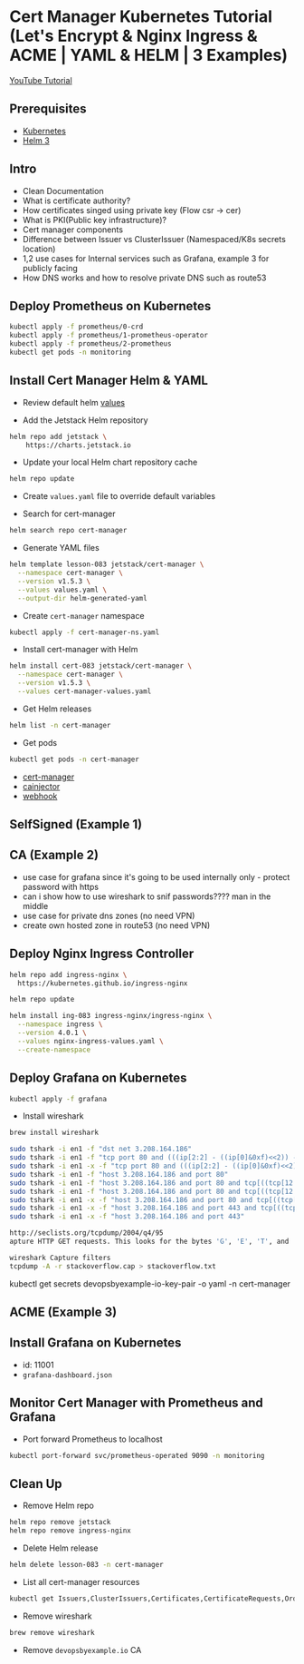 # Cert Manager Kubernetes Tutorial (Let's Encrypt & Nginx Ingress & ACME | YAML & HELM | 3 Examples)

[YouTube Tutorial]()

## Prerequisites

- [Kubernetes](https://kubernetes.io/)
- [Helm 3](https://helm.sh/)

## Intro
- Clean Documentation
- What is certificate authority?
- How certificates singed using private key (Flow csr -> cer)
- What is PKI(Public key infrastructure)?
- Cert manager components
- Difference between Issuer vs ClusterIssuer (Namespaced/K8s secrets location)
- 1,2 use cases for Internal services such as Grafana, example 3 for publicly facing
- How DNS works and how to resolve private DNS such as route53

## Deploy Prometheus on Kubernetes
```bash
kubectl apply -f prometheus/0-crd
kubectl apply -f prometheus/1-prometheus-operator
kubectl apply -f prometheus/2-prometheus
kubectl get pods -n monitoring
```

## Install Cert Manager Helm & YAML

- Review default helm [values](https://github.com/jetstack/cert-manager/blob/master/deploy/charts/cert-manager/values.yaml)

- Add the Jetstack Helm repository

```bash
helm repo add jetstack \
    https://charts.jetstack.io
```

- Update your local Helm chart repository cache

```bash
helm repo update
```

- Create `values.yaml` file to override default variables

- Search for cert-manager

```bash
helm search repo cert-manager
```

- Generate YAML files

```bash
helm template lesson-083 jetstack/cert-manager \
  --namespace cert-manager \
  --version v1.5.3 \
  --values values.yaml \
  --output-dir helm-generated-yaml
```
- Create `cert-manager` namespace
```bash
kubectl apply -f cert-manager-ns.yaml
```

- Install cert-manager with Helm
```bash
helm install cert-083 jetstack/cert-manager \
  --namespace cert-manager \
  --version v1.5.3 \
  --values cert-manager-values.yaml
```

- Get Helm releases
```bash
helm list -n cert-manager
```

- Get pods
```bash
kubectl get pods -n cert-manager
```
- [cert-manager](https://cert-manager.io/docs/concepts/)
- [cainjector](https://cert-manager.io/docs/concepts/ca-injector/)
- [webhook](https://cert-manager.io/docs/concepts/webhook/)

## SelfSigned (Example 1)
## CA (Example 2)
- use case for grafana since it's going to be used internally only - protect password with https
- can i show how to use wireshark to snif passwords???? man in the middle
- use case for private dns zones (no need VPN)
- create own hosted zone in route53 (no need VPN)

## Deploy Nginx Ingress Controller
```bash
helm repo add ingress-nginx \
  https://kubernetes.github.io/ingress-nginx
```
```bash
helm repo update
```
```bash
helm install ing-083 ingress-nginx/ingress-nginx \
  --namespace ingress \
  --version 4.0.1 \
  --values nginx-ingress-values.yaml \
  --create-namespace
```

## Deploy Grafana on Kubernetes
```bash
kubectl apply -f grafana
```

- Install wireshark
```bash
brew install wireshark
```
```bash
sudo tshark -i en1 -f "dst net 3.208.164.186"
sudo tshark -i en1 -f "tcp port 80 and (((ip[2:2] - ((ip[0]&0xf)<<2)) - ((tcp[12]&0xf0)>>2)) != 0)"
sudo tshark -i en1 -x -f "tcp port 80 and (((ip[2:2] - ((ip[0]&0xf)<<2)) - ((tcp[12]&0xf0)>>2)) != 0)" > test.pcap
sudo tshark -i en1 -f "host 3.208.164.186 and port 80"
sudo tshark -i en1 -f "host 3.208.164.186 and port 80 and tcp[((tcp[12:1] & 0xf0) >> 2):4] = 0x47455420"
sudo tshark -i en1 -f "host 3.208.164.186 and port 80 and tcp[((tcp[12:1] & 0xf0) >> 2):4] = 0x504f5354"
sudo tshark -i en1 -x -f "host 3.208.164.186 and port 80 and tcp[((tcp[12:1] & 0xf0) >> 2):4] = 0x504f5354" > login.pcap
sudo tshark -i en1 -x -f "host 3.208.164.186 and port 443 and tcp[((tcp[12:1] & 0xf0) >> 2):4] = 0x504f5354" > login-https.pcap
sudo tshark -i en1 -x -f "host 3.208.164.186 and port 443"

http://seclists.org/tcpdump/2004/q4/95
apture HTTP GET requests. This looks for the bytes 'G', 'E', 'T', and ' ' (hex values 47, 45, 54, and 20) just after the TCP header. "tcp[12:1] & 0xf0) >> 2" figures out the TCP header length. From Jefferson Ogata via the tcpdump-workers mailing list.

wireshark Capture filters
tcpdump -A -r stackoverflow.cap > stackoverflow.txt
```

kubectl get secrets devopsbyexample-io-key-pair -o yaml -n cert-manager


## ACME (Example 3)

## Install Grafana on Kubernetes
- id: 11001
- `grafana-dashboard.json`
## Monitor Cert Manager with Prometheus and Grafana
- Port forward Prometheus to localhost
```bash
kubectl port-forward svc/prometheus-operated 9090 -n monitoring
```

## Clean Up
- Remove Helm repo
```bash
helm repo remove jetstack
helm repo remove ingress-nginx
```
- Delete Helm release
```bash
helm delete lesson-083 -n cert-manager
```
- List all cert-manager resources
```bash
kubectl get Issuers,ClusterIssuers,Certificates,CertificateRequests,Orders,Challenges -A
```
- Remove wireshark
```bash
brew remove wireshark
```
- Remove `devopsbyexample.io` CA
